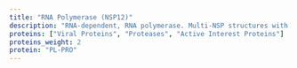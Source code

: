 ```yaml
---
title: "RNA Polymerase (NSP12)"
description: "RNA-dependent, RNA polymerase. Multi-NSP structures with NSP12 are here as well."
proteins: ["Viral Proteins", "Proteases", "Active Interest Proteins"]
proteins_weight: 2
protein: "PL-PRO"
---
```

